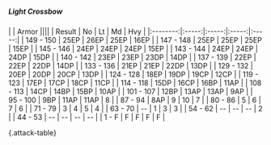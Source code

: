 ##### Light Crossbow

|      |   Armor   ||||
|   Result   |   No   |   Lt   |   Md   |   Hvy   |
|:--------:|:-----:|:-----:|:-----:|:-----:|
| 149 - 150 | 25EP | 26EP | 25EP | 16EP |
| 147 - 148 | 25EP | 25EP | 25EP | 15EP |
| 145 - 146 | 24EP | 24EP | 24EP | 15EP |
| 143 - 144 | 24EP | 24EP | 24DP | 15DP |
| 140 - 142 | 23EP | 23EP | 23DP | 14DP |
| 137 - 139 | 22EP | 22EP | 22DP | 14DP |
| 133 - 136 | 21EP | 21EP | 22DP | 13DP |
| 129 - 132 | 20EP | 20DP | 20CP | 13DP |
| 124 - 128 | 18EP | 19DP | 19CP | 12CP |
| 119 - 123 | 17EP | 17CP | 18CP | 11CP |
| 114 - 118 | 15DP | 16CP | 16BP | 11AP |
| 108 - 113 | 14CP | 14BP | 15BP | 10AP |
| 101 - 107 | 12BP | 13AP | 13AP | 9AP |
| 95 - 100 | 9BP | 11AP | 11AP | 8 |
| 87 - 94 | 8AP | 9 | 10 | 7 |
| 80 - 86 | 5 | 6 | 7 | 6 |
| 71 - 79 | 3 | 4 | 5 | 4 |
| 63 - 70 | --  | 1 | 3 | 3 |
| 54 - 62 | --  | --  | --  | 2 |
| 44 - 53 | --  | --  | --  | --  |
| 1 - F | F | F | F | F |

{.attack-table}

